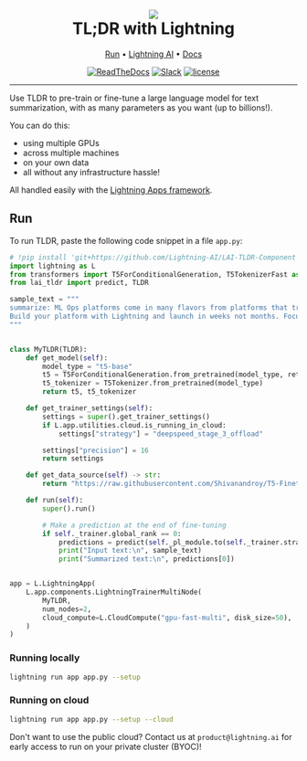 <div align="center">
    <h1>
        <img src="https://lightningaidev.wpengine.com/wp-content/uploads/2022/11/image-6.png">
        <br>
        TL;DR with Lightning
        </br>
    </h1>

<div align="center">

<p align="center">
  <a href="#run">Run</a> •
  <a href="https://www.lightning.ai/">Lightning AI</a> •
  <a href="https://lightning.ai/lightning-docs/">Docs</a>
</p>

[![ReadTheDocs](https://readthedocs.org/projects/pytorch-lightning/badge/?version=stable)](https://lightning.ai/lightning-docs/)
[![Slack](https://img.shields.io/badge/slack-chat-green.svg?logo=slack)](https://www.pytorchlightning.ai/community)
[![license](https://img.shields.io/badge/License-Apache%202.0-blue.svg)](https://github.com/Lightning-AI/lightning/blob/master/LICENSE)

</div>
</div>

______________________________________________________________________

Use TLDR to pre-train or fine-tune a large language model for text summarization, 
with as many parameters as you want (up to billions!). 

You can do this:
* using multiple GPUs
* across multiple machines
* on your own data
* all without any infrastructure hassle! 

All handled easily with the [Lightning Apps framework](https://lightning.ai/lightning-docs/).

## Run

To run TLDR, paste the following code snippet in a file `app.py`:


```python
# !pip install 'git+https://github.com/Lightning-AI/LAI-TLDR-Component'
import lightning as L
from transformers import T5ForConditionalGeneration, T5TokenizerFast as T5Tokenizer
from lai_tldr import predict, TLDR

sample_text = """
summarize: ML Ops platforms come in many flavors from platforms that train models to platforms that label data and auto-retrain models. To build an ML Ops platform requires dozens of engineers, multiple years and 10+ million in funding. The majority of that work will go into infrastructure, multi-cloud, user management, consumption models, billing, and much more.
Build your platform with Lightning and launch in weeks not months. Focus on the workflow you want to enable (label data then train models), Lightning will handle all the infrastructure, billing, user management, and the other operational headaches.
"""


class MyTLDR(TLDR):
    def get_model(self):
        model_type = "t5-base"
        t5 = T5ForConditionalGeneration.from_pretrained(model_type, return_dict=True)
        t5_tokenizer = T5Tokenizer.from_pretrained(model_type)
        return t5, t5_tokenizer

    def get_trainer_settings(self):
        settings = super().get_trainer_settings()
        if L.app.utilities.cloud.is_running_in_cloud:
            settings["strategy"] = "deepspeed_stage_3_offload"

        settings["precision"] = 16
        return settings

    def get_data_source(self) -> str:
        return "https://raw.githubusercontent.com/Shivanandroy/T5-Finetuning-PyTorch/main/data/news_summary.csv"

    def run(self):
        super().run()

        # Make a prediction at the end of fine-tuning
        if self._trainer.global_rank == 0:
            predictions = predict(self._pl_module.to(self._trainer.strategy.root_device), sample_text)
            print("Input text:\n", sample_text)
            print("Summarized text:\n", predictions[0])


app = L.LightningApp(
    L.app.components.LightningTrainerMultiNode(
        MyTLDR,
        num_nodes=2,
        cloud_compute=L.CloudCompute("gpu-fast-multi", disk_size=50),
    )
)
```

### Running locally

```bash
lightning run app app.py --setup
```

### Running on cloud

```bash
lightning run app app.py --setup --cloud
```

Don't want to use the public cloud? Contact us at `product@lightning.ai` for early access to run on your private cluster (BYOC)!
